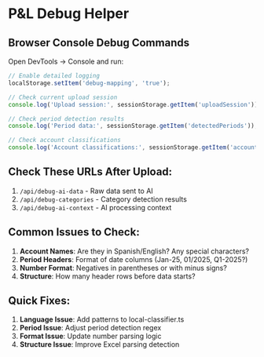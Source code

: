 # P&L Debug Helper

## Browser Console Debug Commands
Open DevTools → Console and run:

```javascript
// Enable detailed logging
localStorage.setItem('debug-mapping', 'true');

// Check current upload session
console.log('Upload session:', sessionStorage.getItem('uploadSession'));

// Check period detection results
console.log('Period data:', sessionStorage.getItem('detectedPeriods'));

// Check account classifications
console.log('Account classifications:', sessionStorage.getItem('accountClassifications'));
```

## Check These URLs After Upload:
1. `/api/debug-ai-data` - Raw data sent to AI
2. `/api/debug-categories` - Category detection results  
3. `/api/debug-ai-context` - AI processing context

## Common Issues to Check:
1. **Account Names**: Are they in Spanish/English? Any special characters?
2. **Period Headers**: Format of date columns (Jan-25, 01/2025, Q1-2025?)
3. **Number Format**: Negatives in parentheses or with minus signs?
4. **Structure**: How many header rows before data starts?

## Quick Fixes:
1. **Language Issue**: Add patterns to local-classifier.ts
2. **Period Issue**: Adjust period detection regex
3. **Format Issue**: Update number parsing logic
4. **Structure Issue**: Improve Excel parsing detection